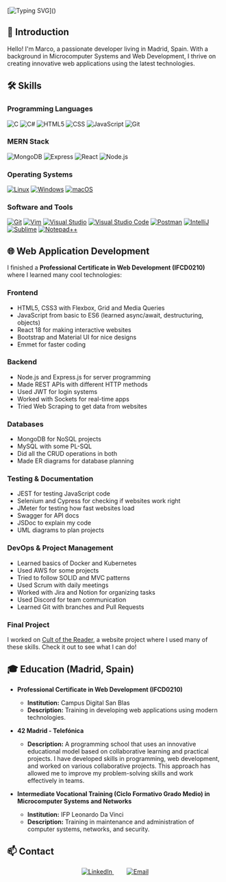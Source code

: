 [![Typing SVG](https://readme-typing-svg.herokuapp.com?font=Ubuntu&color=7AF79A&size=30&lines=Hello+World!;I'm+Marco;)]()

## 👋 Introduction

Hello! I'm Marco, a passionate developer living in Madrid, Spain. With a background in Microcomputer Systems and Web Development, I thrive on creating innovative web applications using the latest technologies. 
<!--
I'm particularly interested in the MERN stack and enjoy tackling challenges that push my skills to the limit. My goal is to build impactful projects that enhance user experiences and contribute to open-source communities. Let's connect and explore the world of coding together!
-->
## 🛠️ Skills

### Programming Languages

<p>
  <img alt="C" src="https://img.shields.io/badge/C-%233A6B8E.svg?style=flat-square&logo=c&logoColor=white" />
  <img alt="C#" src="https://img.shields.io/badge/C%23-%2344A8B4.svg?style=flat-square&logo=c-sharp&logoColor=white" />
  <img alt="HTML5" src="https://img.shields.io/badge/-HTML5-%23FF4F00.svg?style=flat-square&logo=html5&logoColor=white" />
  <img alt="CSS" src="https://img.shields.io/badge/CSS%20-%233B5998.svg?style=flat-square&logo=css3&logoColor=white" />
  <img alt="JavaScript" src="https://img.shields.io/badge/JavaScript%20-%23F9D54B.svg?style=flat-square&logo=javascript&logoColor=black" />
  <img alt="Git" src="https://img.shields.io/badge/-Git-%234E4E4E.svg?style=flat-square&logo=git&logoColor=white" />
</p>

### MERN Stack

<p>
  <img alt="MongoDB" src="https://img.shields.io/badge/MongoDB-%2347A248.svg?style=flat-square&logo=mongodb&logoColor=white" />
  <img alt="Express" src="https://img.shields.io/badge/Express-%23404D59.svg?style=flat-square&logo=express&logoColor=white" />
  <img alt="React" src="https://img.shields.io/badge/React-%2361DAFB.svg?style=flat-square&logo=react&logoColor=black" />
  <img alt="Node.js" src="https://img.shields.io/badge/Node.js-%2333CC33.svg?style=flat-square&logo=node.js&logoColor=white" />
</p>

### Operating Systems

<p>
	<a href="#"><img alt="Linux" src="https://img.shields.io/badge/Linux-557C94?style=flat-square&logo=linux&logoColor=white"></a>
	<a href="#"><img alt="Windows" src="https://img.shields.io/badge/Windows-0078D6?style=flat-square&logo=windows&logoColor=white"></a>
	<a href="#"><img alt="macOS" src="https://img.shields.io/badge/mac%20os-000000?style=flat-square&logo=apple&logoColor=white"></a>
</p>

### Software and Tools

<p>
	<a href="#"><img alt="Git" src="https://img.shields.io/badge/Git-%23F05032.svg?style=flat-square&logo=git&logoColor=white"></a>
	<a href="#"><img alt="Vim" src="https://img.shields.io/badge/Vim-%2311AB00.svg?style=flat-square&logo=vim&logoColor=white"></a>
	<a href="#"><img alt="Visual Studio" src="https://img.shields.io/badge/Visual%20Studio-%235C2D91.svg?style=flat-square&logo=visual-studio&logoColor=white"></a>
	<a href="#"><img alt="Visual Studio Code" src="https://img.shields.io/badge/Visual%20Studio%20Code-%23007ACC.svg?style=flat-square&logo=visual-studio-code&logoColor=white"></a>
	<a href="#"><img alt="Postman" src="https://img.shields.io/badge/Postman-%23FF6C37.svg?style=flat-square&logo=postman&logoColor=white"></a>
	<a href="#"><img alt="IntelliJ" src="https://img.shields.io/badge/IntelliJIDEA-%23000000.svg?style=flat-square&logo=intellij-idea&logoColor=white"></a>
	<a href="#"><img alt="Sublime" src="https://img.shields.io/badge/Sublime%20Text-%23575757.svg?style=flat-square&logo=sublime-text&logoColor=white"></a>
	<a href="#"><img alt="Notepad++" src="https://img.shields.io/badge/Notepad++-%2390E59A.svg?style=flat-square&logo=notepad%2B%2B&logoColor=black"></a>
</p>

## 🌐 Web Application Development

I finished a **Professional Certificate in Web Development (IFCD0210)** where I learned many cool technologies:

### Frontend
- HTML5, CSS3 with Flexbox, Grid and Media Queries
- JavaScript from basic to ES6 (learned async/await, destructuring, objects)
- React 18 for making interactive websites
- Bootstrap and Material UI for nice designs
- Emmet for faster coding

### Backend
- Node.js and Express.js for server programming
- Made REST APIs with different HTTP methods
- Used JWT for login systems
- Worked with Sockets for real-time apps
- Tried Web Scraping to get data from websites

### Databases
- MongoDB for NoSQL projects
- MySQL with some PL-SQL
- Did all the CRUD operations in both
- Made ER diagrams for database planning

### Testing & Documentation
- JEST for testing JavaScript code
- Selenium and Cypress for checking if websites work right
- JMeter for testing how fast websites load
- Swagger for API docs
- JSDoc to explain my code
- UML diagrams to plan projects

### DevOps & Project Management
- Learned basics of Docker and Kubernetes
- Used AWS for some projects
- Tried to follow SOLID and MVC patterns
- Used Scrum with daily meetings
- Worked with Jira and Notion for organizing tasks
- Used Discord for team communication
- Learned Git with branches and Pull Requests

### Final Project
I worked on [Cult of the Reader](https://github.com/Cult-of-the-Reader), a website project where I used many of these skills. Check it out to see what I can do!

## 🎓 Education (Madrid, Spain)

- **Professional Certificate in Web Development (IFCD0210)**
  - **Institution:** Campus Digital San Blas
  - **Description:** Training in developing web applications using modern technologies.

- **42 Madrid - Telefónica**
  - **Description:** A programming school that uses an innovative educational model based on collaborative learning and practical projects. I have developed skills in programming, web development, and worked on various collaborative projects. This approach has allowed me to improve my problem-solving skills and work effectively in teams.

- **Intermediate Vocational Training (Ciclo Formativo Grado Medio) in Microcomputer Systems and Networks**
  - **Institution:** IFP Leonardo Da Vinci
  - **Description:** Training in maintenance and administration of computer systems, networks, and security.

## 📫 Contact

<p align="center">
  <span style="margin-right: 30px;"> <!-- Espacio a la derecha -->
    <a href="https://www.linkedin.com/in/marcofs/" target="_blank">
      <img alt="LinkedIn" title="Marco Ferreira LinkedIn" src="https://img.shields.io/badge/LinkedIn-0077B5?style=for-the-badge&logo=linkedin&logoColor=white">
    </a>
  </span>
  <span>
    <a href="mailto:ferreiras.marcoa@gmail.com" target="_blank">
      <img alt="Email" title="Email" src="https://img.shields.io/badge/Email-D14836?style=for-the-badge&logo=gmail&logoColor=white">
    </a>
  </span>
</p>
